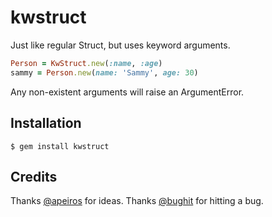 # kwstruct

Just like regular Struct, but uses keyword arguments.

```ruby
Person = KwStruct.new(:name, :age)
sammy = Person.new(name: 'Sammy', age: 30)
```

Any non-existent arguments will raise an ArgumentError.

## Installation

    $ gem install kwstruct

## Credits

Thanks [@apeiros](https://github.com/apeiros) for ideas.
Thanks [@bughit](https://github.com/bughit) for hitting a bug.
